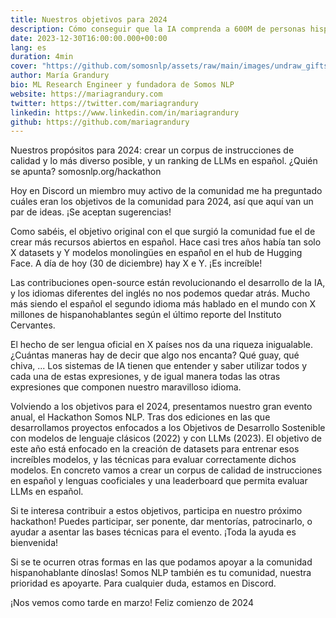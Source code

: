 ```yaml
---
title: Nuestros objetivos para 2024
description: Cómo conseguir que la IA comprenda a 600M de personas hispanohablantes
date: 2023-12-30T16:00:00.000+00:00
lang: es
duration: 4min
cover: "https://github.com/somosnlp/assets/raw/main/images/undraw_gifts_re_97j6.svg"
author: María Grandury
bio: ML Research Engineer y fundadora de Somos NLP
website: https://mariagrandury.com
twitter: https://twitter.com/mariagrandury
linkedin: https://www.linkedin.com/in/mariagrandury
github: https://github.com/mariagrandury
---
```


Nuestros propósitos para 2024: crear un corpus de instrucciones de calidad y lo más diverso posible, y un ranking de LLMs en español. ¿Quién se apunta? somosnlp.org/hackathon

Hoy en Discord un miembro muy activo de la comunidad me ha preguntado cuáles eran los objetivos de la comunidad para 2024, así que aquí van un par de ideas. ¡Se aceptan sugerencias!

Como sabéis, el objetivo original con el que surgió la comunidad fue el de crear más recursos abiertos en español. Hace casi tres años había tan solo X datasets y Y modelos monolingües en español en el hub de Hugging Face. A día de hoy (30 de diciembre) hay X e Y. ¡Es increíble!

Las contribuciones open-source están revolucionando el desarrollo de la IA, y los idiomas diferentes del inglés no nos podemos quedar atrás. Mucho más siendo el español el segundo idioma más hablado en el mundo con X millones de hispanohablantes según el último reporte del Instituto Cervantes.

El hecho de ser lengua oficial en X países nos da una riqueza inigualable. ¿Cuántas maneras hay de decir que algo nos encanta? Qué guay, qué chiva, ... Los sistemas de IA tienen que entender y saber utilizar todos y cada una de estas expresiones, y de igual manera todas las otras expresiones que componen nuestro maravilloso idioma.

Volviendo a los objetivos para el 2024, presentamos nuestro gran evento anual, el Hackathon Somos NLP. Tras dos ediciones en las que desarrollamos proyectos enfocados a los Objetivos de Desarrollo Sostenible con modelos de lenguaje clásicos (2022) y con LLMs (2023). El objetivo de este año está enfocado en la creación de datasets para entrenar esos increíbles modelos, y las técnicas para evaluar correctamente dichos modelos. En concreto vamos a crear un corpus de calidad de instrucciones en español y lenguas cooficiales y una leaderboard que permita evaluar LLMs en español.

Si te interesa contribuir a estos objetivos, participa en nuestro próximo hackathon! Puedes participar, ser ponente, dar mentorías, patrocinarlo, o ayudar a asentar las bases técnicas para el evento. ¡Toda la ayuda es bienvenida!

Si se te ocurren otras formas en las que podamos apoyar a la comunidad hispanohablante dínoslas! Somos NLP también es tu comunidad, nuestra prioridad es apoyarte. Para cualquier duda, estamos en Discord.

¡Nos vemos como tarde en marzo! Feliz comienzo de 2024
